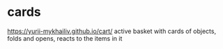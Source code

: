 # cards
https://yurii-mykhailiv.github.io/cart/
active basket with cards of objects, folds and opens, reacts to the items in it

